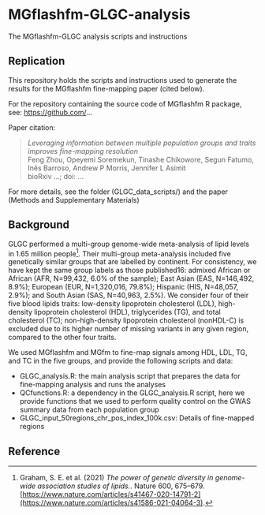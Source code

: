 # MGflashfm-GLGC-analysis
The MGflashfm-GLGC analysis scripts and instructions

## Replication

This repository holds the scripts and instructions used to generate the results for the MGflashfm fine-mapping paper (cited below). 

For the repository containing the source code of MGflashfm R package, see: https://github.com/...

Paper citation:

> *Leveraging information between multiple population groups and traits improves fine-mapping resolution* <br />
> Feng Zhou, Opeyemi Soremekun, Tinashe Chikowore, Segun Fatumo, Inês Barroso, Andrew P Morris, Jennifer L Asimit <br />
> bioRxiv ...; doi: ...

For more details, see the folder (GLGC_data_scripts/) and the paper (Methods and Supplementary Materials)

## Background
GLGC performed a multi-group genome-wide meta-analysis of lipid levels in 1.65 million people[^1]. Their multi-group meta-analysis included five genetically similar groups that are labelled by continent. For consistency, we have kept the same group labels as those published16: admixed African or African (AFR, N=99,432, 6.0% of the sample); East Asian (EAS, N=146,492, 8.9%); European (EUR, N=1,320,016, 79.8%); Hispanic (HIS, N=48,057, 2.9%); and South Asian (SAS, N=40,963, 2.5%). We consider four of their five blood lipids traits: low-density lipoprotein cholesterol (LDL), high-density lipoprotein cholesterol (HDL), triglycerides (TG), and total cholesterol (TC); non-high-density lipoprotein cholesterol (nonHDL-C) is excluded due to its higher number of missing variants in any given region, compared to the other four traits. 

We used MGflashfm and MGfm to fine-map signals among HDL, LDL, TG, and TC in the five groups, and provide the following scripts and data:

- GLGC_analysis.R: the main analysis script that prepares the data for fine-mapping analysis and runs the analyses
- QCfunctions.R: a dependency in the GLGC_analysis.R script, here we provide functions that we used to perform quality control on the GWAS summary data from each population group
- GLGC_input_50regions_chr_pos_index_100k.csv: Details of fine-mapped regions

## Reference
[^1]: Graham, S. E. et al. (2021) *The power of genetic diversity in genome-wide association studies of lipids.*. Nature 600, 675–679. [https://www.nature.com/articles/s41467-020-14791-2](https://www.nature.com/articles/s41586-021-04064-3).

